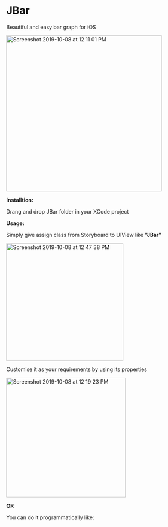 # JBar

Beautiful and easy bar graph for iOS


<img width="416" alt="Screenshot 2019-10-08 at 12 11 01 PM" src="https://user-images.githubusercontent.com/16849127/66367906-d226cd00-e9c8-11e9-8ee3-e89ad22f768b.png">


**Installtion:**


 Drang and drop JBar folder in your XCode project
 
**Usage:**


Simply give assign class from Storyboard to UIView like **"JBar"**

<img width="313" alt="Screenshot 2019-10-08 at 12 47 38 PM" src="https://user-images.githubusercontent.com/16849127/66368188-da333c80-e9c9-11e9-9270-7e23025be915.png">

Customise it as your requirements by using its properties


<img width="319" alt="Screenshot 2019-10-08 at 12 19 23 PM" src="https://user-images.githubusercontent.com/16849127/66368245-1a92ba80-e9ca-11e9-9541-d4ae84489c58.png">

 **OR**
  
  You can do it programmatically like:
  
